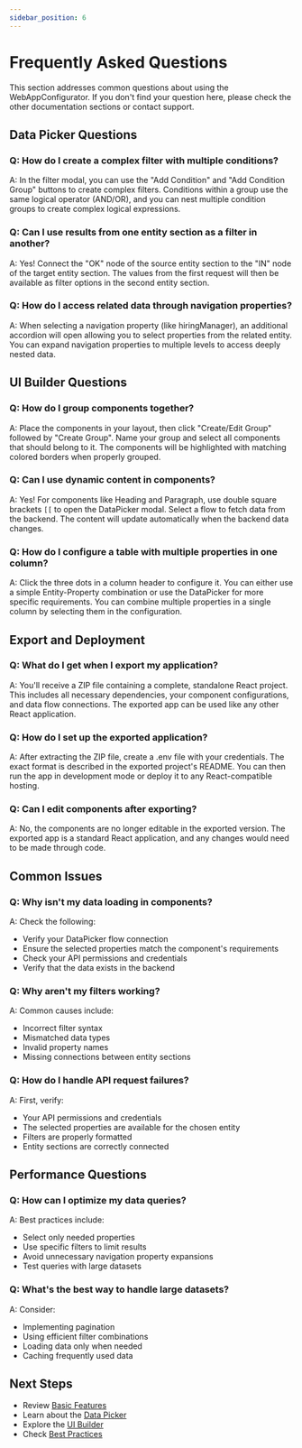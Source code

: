 ```yaml
---
sidebar_position: 6
---
```


# Frequently Asked Questions

This section addresses common questions about using the WebAppConfigurator. If you don't find your question here, please check the other documentation sections or contact support.

## Data Picker Questions

### Q: How do I create a complex filter with multiple conditions?

A: In the filter modal, you can use the "Add Condition" and "Add Condition Group" buttons to create complex filters. Conditions within a group use the same logical operator (AND/OR), and you can nest multiple condition groups to create complex logical expressions.

### Q: Can I use results from one entity section as a filter in another?

A: Yes! Connect the "OK" node of the source entity section to the "IN" node of the target entity section. The values from the first request will then be available as filter options in the second entity section.

### Q: How do I access related data through navigation properties?

A: When selecting a navigation property (like hiringManager), an additional accordion will open allowing you to select properties from the related entity. You can expand navigation properties to multiple levels to access deeply nested data.

## UI Builder Questions

### Q: How do I group components together?

A: Place the components in your layout, then click "Create/Edit Group" followed by "Create Group". Name your group and select all components that should belong to it. The components will be highlighted with matching colored borders when properly grouped.

### Q: Can I use dynamic content in components?

A: Yes! For components like Heading and Paragraph, use double square brackets `[[` to open the DataPicker modal. Select a flow to fetch data from the backend. The content will update automatically when the backend data changes.

### Q: How do I configure a table with multiple properties in one column?

A: Click the three dots in a column header to configure it. You can either use a simple Entity-Property combination or use the DataPicker for more specific requirements. You can combine multiple properties in a single column by selecting them in the configuration.

## Export and Deployment

### Q: What do I get when I export my application?

A: You'll receive a ZIP file containing a complete, standalone React project. This includes all necessary dependencies, your component configurations, and data flow connections. The exported app can be used like any other React application.

### Q: How do I set up the exported application?

A: After extracting the ZIP file, create a .env file with your credentials. The exact format is described in the exported project's README. You can then run the app in development mode or deploy it to any React-compatible hosting.

### Q: Can I edit components after exporting?

A: No, the components are no longer editable in the exported version. The exported app is a standard React application, and any changes would need to be made through code.

## Common Issues

### Q: Why isn't my data loading in components?

A: Check the following:

- Verify your DataPicker flow connection
- Ensure the selected properties match the component's requirements
- Check your API permissions and credentials
- Verify that the data exists in the backend

### Q: Why aren't my filters working?

A: Common causes include:

- Incorrect filter syntax
- Mismatched data types
- Invalid property names
- Missing connections between entity sections

### Q: How do I handle API request failures?

A: First, verify:

- Your API permissions and credentials
- The selected properties are available for the chosen entity
- Filters are properly formatted
- Entity sections are correctly connected

## Performance Questions

### Q: How can I optimize my data queries?

A: Best practices include:

- Select only needed properties
- Use specific filters to limit results
- Avoid unnecessary navigation property expansions
- Test queries with large datasets

### Q: What's the best way to handle large datasets?

A: Consider:

- Implementing pagination
- Using efficient filter combinations
- Loading data only when needed
- Caching frequently used data

## Next Steps

- Review [Basic Features](basic-features)
- Learn about the [Data Picker](data-picker)
- Explore the [UI Builder](ui-builder)
- Check [Best Practices](best-practices)
